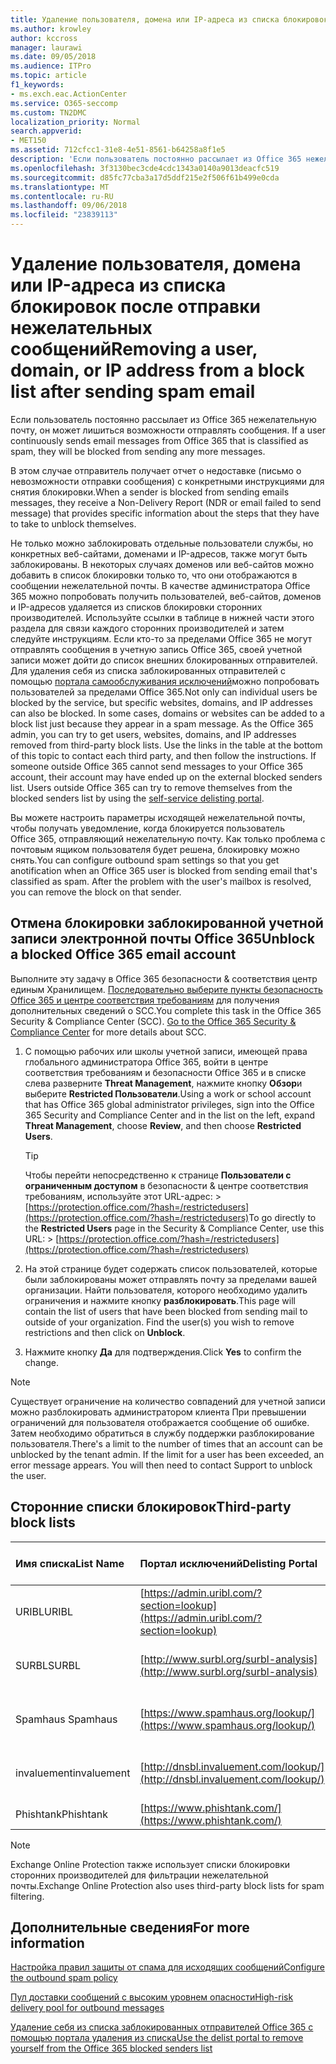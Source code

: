 ```yaml
---
title: Удаление пользователя, домена или IP-адреса из списка блокировок после отправки нежелательных сообщений
ms.author: krowley
author: kccross
manager: laurawi
ms.date: 09/05/2018
ms.audience: ITPro
ms.topic: article
f1_keywords:
- ms.exch.eac.ActionCenter
ms.service: O365-seccomp
ms.custom: TN2DMC
localization_priority: Normal
search.appverid:
- MET150
ms.assetid: 712cfcc1-31e8-4e51-8561-b64258a8f1e5
description: 'Если пользователь постоянно рассылает из Office 365 нежелательную почту, он может лишиться возможности отправлять сообщения. '
ms.openlocfilehash: 3f3130bec3cde4cdc1343a0140a9013deacfc519
ms.sourcegitcommit: d85fc77cba3a17d5ddf215e2f506f61b499e0cda
ms.translationtype: MT
ms.contentlocale: ru-RU
ms.lasthandoff: 09/06/2018
ms.locfileid: "23839113"
---
```

# <a name="removing-a-user-domain-or-ip-address-from-a-block-list-after-sending-spam-email"></a><span data-ttu-id="d08cf-103">Удаление пользователя, домена или IP-адреса из списка блокировок после отправки нежелательных сообщений</span><span class="sxs-lookup"><span data-stu-id="d08cf-103">Removing a user, domain, or IP address from a block list after sending spam email</span></span>

<span data-ttu-id="d08cf-104">Если пользователь постоянно рассылает из Office 365 нежелательную почту, он может лишиться возможности отправлять сообщения. </span><span class="sxs-lookup"><span data-stu-id="d08cf-104">If a user continuously sends email messages from Office 365 that is classified as spam, they will be blocked from sending any more messages.</span></span> 
  
<span data-ttu-id="d08cf-105">
В этом случае отправитель получает отчет о недоставке (письмо о невозможности отправки сообщения) с конкретными инструкциями для снятия блокировки.</span><span class="sxs-lookup"><span data-stu-id="d08cf-105">When a sender is blocked from sending emails messages, they receive a Non-Delivery Report (NDR or email failed to send message) that provides specific information about the steps that they have to take to unblock themselves.</span></span>
  
<span data-ttu-id="d08cf-p101">Не только можно заблокировать отдельные пользователи службы, но конкретных веб-сайтами, доменами и IP-адресов, также могут быть заблокированы. В некоторых случаях доменов или веб-сайтов можно добавить в список блокировки только то, что они отображаются в сообщении нежелательной почты. В качестве администратора Office 365 можно попробовать получить пользователей, веб-сайтов, доменов и IP-адресов удаляется из списков блокировки сторонних производителей. Используйте ссылки в таблице в нижней части этого раздела для связи каждого сторонних производителей и затем следуйте инструкциям. Если кто-то за пределами Office 365 не могут отправлять сообщения в учетную запись Office 365, своей учетной записи может дойти до список внешних блокированных отправителей. Для удаления себя из списка заблокированных отправителей с помощью [портала самообслуживания исключений](https://technet.microsoft.com/library/mt661881%28v=exchg.150%29.aspx)можно попробовать пользователей за пределами Office 365.</span><span class="sxs-lookup"><span data-stu-id="d08cf-p101">Not only can individual users be blocked by the service, but specific websites, domains, and IP addresses can also be blocked. In some cases, domains or websites can be added to a block list just because they appear in a spam message. As the Office 365 admin, you can try to get users, websites, domains, and IP addresses removed from third-party block lists. Use the links in the table at the bottom of this topic to contact each third party, and then follow the instructions. If someone outside Office 365 cannot send messages to your Office 365 account, their account may have ended up on the external blocked senders list. Users outside Office 365 can try to remove themselves from the blocked senders list by using the [self-service delisting portal](https://technet.microsoft.com/library/mt661881%28v=exchg.150%29.aspx).</span></span>
  
<span data-ttu-id="d08cf-p102">Вы можете настроить параметры исходящей нежелательной почты, чтобы получать уведомление, когда блокируется пользователь Office 365, отправляющий нежелательную почту. Как только проблема с почтовым ящиком пользователя будет решена, блокировку можно снять.</span><span class="sxs-lookup"><span data-stu-id="d08cf-p102">You can configure outbound spam settings so that you get anotification when an Office 365 user is blocked from sending email that's classified as spam. After the problem with the user's mailbox is resolved, you can remove the block on that sender.</span></span>
  
## <a name="unblock-a-blocked-office-365-email-account"></a><span data-ttu-id="d08cf-114">Отмена блокировки заблокированной учетной записи электронной почты Office 365</span><span class="sxs-lookup"><span data-stu-id="d08cf-114">Unblock a blocked Office 365 email account</span></span>

<span data-ttu-id="d08cf-p103">Выполните эту задачу в Office 365 безопасности & соответствия центр единым Хранилищем. [Последовательно выберите пункты безопасность Office 365 и центре соответствия требованиям](go-to-the-securitycompliance-center.md) для получения дополнительных сведений о SCC.</span><span class="sxs-lookup"><span data-stu-id="d08cf-p103">You complete this task in the Office 365 Security & Compliance Center (SCC). [Go to the Office 365 Security & Compliance Center](go-to-the-securitycompliance-center.md) for more details about SCC.</span></span>

1. <span data-ttu-id="d08cf-117">С помощью рабочих или школы учетной записи, имеющей права глобального администратора Office 365, войти в центре соответствия требованиям и безопасности Office 365 и в списке слева разверните **Threat Management**, нажмите кнопку **Обзор**и выберите **Restricted Пользователи**.</span><span class="sxs-lookup"><span data-stu-id="d08cf-117">Using a work or school account that has Office 365 global administrator privileges, sign into the Office 365 Security and Compliance Center and in the list on the left, expand **Threat Management**, choose **Review**, and then choose **Restricted Users**.</span></span>
    
    > [!TIP]
    > <span data-ttu-id="d08cf-118">Чтобы перейти непосредственно к странице **Пользователи с ограниченным доступом** в безопасности &amp; центре соответствия требованиям, используйте этот URL-адрес: >[https://protection.office.com/?hash=/restrictedusers](https://protection.office.com/?hash=/restrictedusers)</span><span class="sxs-lookup"><span data-stu-id="d08cf-118">To go directly to the **Restricted Users** page in the Security &amp; Compliance Center, use this URL: > [https://protection.office.com/?hash=/restrictedusers](https://protection.office.com/?hash=/restrictedusers)</span></span>

2. <span data-ttu-id="d08cf-p104">На этой странице будет содержать список пользователей, которые были заблокированы может отправлять почту за пределами вашей организации.  Найти пользователя, которого необходимо удалить ограничения и нажмите кнопку **разблокировать**.</span><span class="sxs-lookup"><span data-stu-id="d08cf-p104">This page will contain the list of users that have been blocked from sending mail to outside of your organization.  Find the user(s) you wish to remove restrictions and then click on **Unblock**.</span></span>

3. <span data-ttu-id="d08cf-121">Нажмите кнопку **Да** для подтверждения.</span><span class="sxs-lookup"><span data-stu-id="d08cf-121">Click **Yes** to confirm the change.</span></span> 
    
> [!NOTE]
> <span data-ttu-id="d08cf-p105">Существует ограничение на количество совпадений для учетной записи можно разблокировать администратором клиента При превышении ограничений для пользователя отображается сообщение об ошибке. Затем необходимо обратиться в службу поддержки разблокирование пользователя.</span><span class="sxs-lookup"><span data-stu-id="d08cf-p105">There's a limit to the number of times that an account can be unblocked by the tenant admin. If the limit for a user has been exceeded, an error message appears. You will then need to contact Support to unblock the user.</span></span> 
  
## <a name="third-party-block-lists"></a><span data-ttu-id="d08cf-124">Сторонние списки блокировок</span><span class="sxs-lookup"><span data-stu-id="d08cf-124">Third-party block lists</span></span>

|<span data-ttu-id="d08cf-125">**Имя списка**</span><span class="sxs-lookup"><span data-stu-id="d08cf-125">**List Name**</span></span>|<span data-ttu-id="d08cf-126">**Портал исключений**</span><span class="sxs-lookup"><span data-stu-id="d08cf-126">**Delisting Portal**</span></span>|<span data-ttu-id="d08cf-127">**Дополнительные сведения**</span><span class="sxs-lookup"><span data-stu-id="d08cf-127">**For more information**</span></span>|
|:-----|:-----|:-----|
|<span data-ttu-id="d08cf-128">URIBL</span><span class="sxs-lookup"><span data-stu-id="d08cf-128">URIBL</span></span>  <br/> |[https://admin.uribl.com/?section=lookup](https://admin.uribl.com/?section=lookup) <br/> |[<span data-ttu-id="d08cf-129">URIBL веб-сайта</span><span class="sxs-lookup"><span data-stu-id="d08cf-129">URIBL website </span></span>](https://uribl.com/) <br/> |
|<span data-ttu-id="d08cf-130">SURBL</span><span class="sxs-lookup"><span data-stu-id="d08cf-130">SURBL</span></span>  <br/> |[http://www.surbl.org/surbl-analysis](http://www.surbl.org/surbl-analysis) <br/> |[<span data-ttu-id="d08cf-131">Краткие сведения о репутации SURBL URI данных</span><span class="sxs-lookup"><span data-stu-id="d08cf-131">Introducing SURBL URI reputation data</span></span>](http://www.surbl.org/) <br/> |
|<span data-ttu-id="d08cf-132">Spamhaus </span><span class="sxs-lookup"><span data-stu-id="d08cf-132">Spamhaus</span></span>  <br/> |[https://www.spamhaus.org/lookup/](https://www.spamhaus.org/lookup/) <br/> |[<span data-ttu-id="d08cf-133">Общие сведения о фильтрации фильтрации</span><span class="sxs-lookup"><span data-stu-id="d08cf-133">Understanding DNSBL Filtering</span></span>](https://www.spamhaus.org/whitepapers/dnsbl_function/) <br/> |
|<span data-ttu-id="d08cf-134">invaluement</span><span class="sxs-lookup"><span data-stu-id="d08cf-134">invaluement</span></span>  <br/> |[http://dnsbl.invaluement.com/lookup/](http://dnsbl.invaluement.com/lookup/) <br/> |[<span data-ttu-id="d08cf-135">Список список защиты от нежелательной почты</span><span class="sxs-lookup"><span data-stu-id="d08cf-135">invaluement anti-spam list</span></span>](http://dnsbl.invaluement.com/) <br/> |
|<span data-ttu-id="d08cf-136">Phishtank</span><span class="sxs-lookup"><span data-stu-id="d08cf-136">Phishtank</span></span>  <br/> |[https://www.phishtank.com/](https://www.phishtank.com/) <br/> |[<span data-ttu-id="d08cf-137">Вопросы и ответы по PhishTank</span><span class="sxs-lookup"><span data-stu-id="d08cf-137">PhishTank FAQ</span></span>](https://www.phishtank.com/faq.php) <br/> |
   
> [!NOTE]
> <span data-ttu-id="d08cf-138">Exchange Online Protection также использует списки блокировки сторонних производителей для фильтрации нежелательной почты.</span><span class="sxs-lookup"><span data-stu-id="d08cf-138">Exchange Online Protection also uses third-party block lists for spam filtering.</span></span> 
   
## <a name="for-more-information"></a><span data-ttu-id="d08cf-139">Дополнительные сведения</span><span class="sxs-lookup"><span data-stu-id="d08cf-139">For more information</span></span>

[<span data-ttu-id="d08cf-140">Настройка правил защиты от спама для исходящих сообщений</span><span class="sxs-lookup"><span data-stu-id="d08cf-140">Configure the outbound spam policy</span></span>](configure-the-outbound-spam-policy.md)
  
[<span data-ttu-id="d08cf-141">Пул доставки сообщений с высоким уровнем опасности</span><span class="sxs-lookup"><span data-stu-id="d08cf-141">High-risk delivery pool for outbound messages</span></span>](high-risk-delivery-pool-for-outbound-messages.md)

[<span data-ttu-id="d08cf-142">Удаление себя из списка заблокированных отправителей Office 365 с помощью портала удаления из списка</span><span class="sxs-lookup"><span data-stu-id="d08cf-142">Use the delist portal to remove yourself from the Office 365 blocked senders list</span></span>](use-the-delist-portal-to-remove-yourself-from-the-office-365-blocked-senders-lis.md)
  

  

